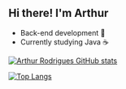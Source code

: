 ## Hi there! I'm Arthur

- Back-end development 🚀
- Currently studying Java ☕
  

[![Arthur Rodrigues GitHub stats](https://github-readme-stats.vercel.app/api?username=arthurrodrigues-dev&theme=transparent)](https://github.com/arthurrodrigues-dev/github-readme-stats)

[![Top Langs](https://github-readme-stats.vercel.app/api/top-langs/?username=arthurrodrigues-dev&theme=transparent)](https://github.com/arthurrodrigues-dev/github-readme-stats)
